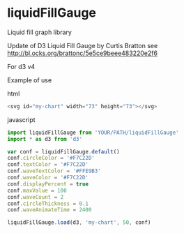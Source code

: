 # liquidFillGauge
Liquid fill graph library

Update of D3 Liquid Fill Gauge by Curtis Bratton see http://bl.ocks.org/brattonc/5e5ce9beee483220e2f6

For d3 v4

Example of use

html
```javascript
<svg id="my-chart" width="73" height="73"></svg>
```
javascript
```javascript
import liquidFillGauge from 'YOUR/PATH/liquidFillGauge'
import * as d3 from 'd3'

var conf = liquidFillGauge.default()
conf.circleColor = '#F7C22D'
conf.textColor = '#F7C22D'
conf.waveTextColor = '#FFE9B3'
conf.waveColor = '#F7C22D'
conf.displayPercent = true
conf.maxValue = 100
conf.waveCount = 2
conf.circleThickness = 0.1
conf.waveAnimateTime = 2400

liquidFillGauge.load(d3, 'my-chart', 50, conf)
```
